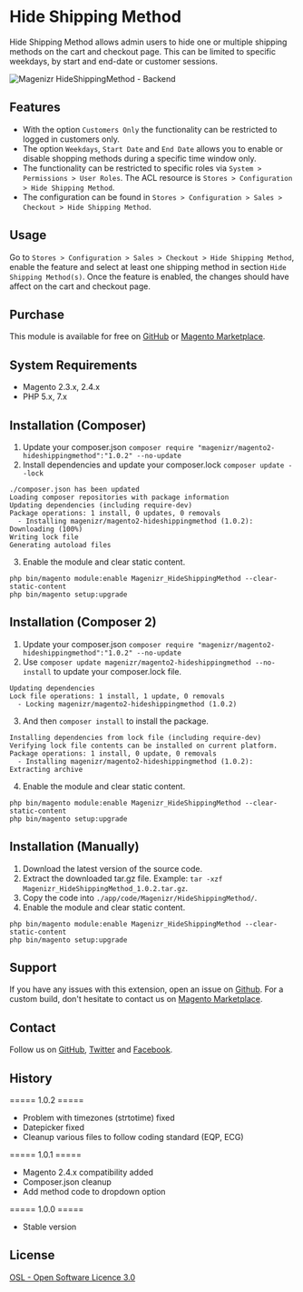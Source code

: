 # Hide Shipping Method
Hide Shipping Method allows admin users to hide one or multiple shipping methods on the cart and checkout page. This can be limited to specific weekdays, by start and end-date or customer sessions. 

![Magenizr HideShippingMethod - Backend](https://images2.imgbox.com/8a/8b/Hxas4E4z_o.gif)

## Features
* With the option `Customers Only` the functionality can be restricted to logged in customers only.
* The option `Weekdays`, `Start Date` and `End Date` allows you to enable or disable shopping methods during a specific time window only.
* The functionality can be restricted to specific roles via `System > Permissions > User Roles`. The ACL resource is `Stores > Configuration > Hide Shipping Method`.
* The configuration can be found in `Stores > Configuration > Sales > Checkout > Hide Shipping Method`.

## Usage
Go to `Stores > Configuration > Sales > Checkout > Hide Shipping Method`, enable the feature and select at least one shipping method in section `Hide Shipping Method(s)`. Once the feature is enabled, the changes should have affect on the cart and checkout page.

## Purchase
This module is available for free on [GitHub](https://github.com/magenizr) or [Magento Marketplace](https://marketplace.magento.com/partner/magenizr).

## System Requirements
* Magento 2.3.x, 2.4.x
* PHP 5.x, 7.x

## Installation (Composer)

1. Update your composer.json `composer require "magenizr/magento2-hideshippingmethod":"1.0.2" --no-update`
2. Install dependencies and update your composer.lock `composer update --lock`

```
./composer.json has been updated
Loading composer repositories with package information
Updating dependencies (including require-dev)              
Package operations: 1 install, 0 updates, 0 removals
  - Installing magenizr/magento2-hideshippingmethod (1.0.2): Downloading (100%)         
Writing lock file
Generating autoload files
```

3. Enable the module and clear static content.

```
php bin/magento module:enable Magenizr_HideShippingMethod --clear-static-content
php bin/magento setup:upgrade
```

## Installation (Composer 2)

1. Update your composer.json `composer require "magenizr/magento2-hideshippingmethod":"1.0.2" --no-update`
2. Use `composer update magenizr/magento2-hideshippingmethod --no-install` to update your composer.lock file.

```
Updating dependencies
Lock file operations: 1 install, 1 update, 0 removals
  - Locking magenizr/magento2-hideshippingmethod (1.0.2)
```

3. And then `composer install` to install the package.

```
Installing dependencies from lock file (including require-dev)
Verifying lock file contents can be installed on current platform.
Package operations: 1 install, 0 update, 0 removals
  - Installing magenizr/magento2-hideshippingmethod (1.0.2): Extracting archive
```

4. Enable the module and clear static content.

```
php bin/magento module:enable Magenizr_HideShippingMethod --clear-static-content
php bin/magento setup:upgrade
```

## Installation (Manually)
1. Download the latest version of the source code.
2. Extract the downloaded tar.gz file. Example: `tar -xzf Magenizr_HideShippingMethod_1.0.2.tar.gz`.
3. Copy the code into `./app/code/Magenizr/HideShippingMethod/`.
4. Enable the module and clear static content.

```
php bin/magento module:enable Magenizr_HideShippingMethod --clear-static-content
php bin/magento setup:upgrade
```

## Support
If you have any issues with this extension, open an issue on [Github](https://github.com/magenizr/Magenizr_HideShippingMethod/issues). For a custom build, don't hesitate to contact us on [Magento Marketplace](https://marketplace.magento.com/partner/magenizr).

## Contact
Follow us on [GitHub](https://github.com/magenizr), [Twitter](https://twitter.com/magenizr) and [Facebook](https://www.facebook.com/magenizr).

## History
===== 1.0.2 =====
* Problem with timezones (strtotime) fixed
* Datepicker fixed
* Cleanup various files to follow coding standard (EQP, ECG)

===== 1.0.1 =====
* Magento 2.4.x compatibility added
* Composer.json cleanup
* Add method code to dropdown option

===== 1.0.0 =====
* Stable version

## License
[OSL - Open Software Licence 3.0](http://opensource.org/licenses/osl-3.0.php)
